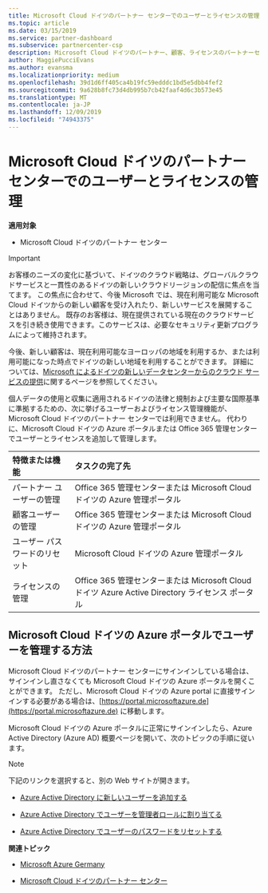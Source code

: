 ```yaml
---
title: Microsoft Cloud ドイツのパートナー センターでのユーザーとライセンスの管理 | Microsoft Cloud ドイツのパートナー センター
ms.topic: article
ms.date: 03/15/2019
ms.service: partner-dashboard
ms.subservice: partnercenter-csp
description: Microsoft Cloud ドイツのパートナー、顧客、ライセンスのパートナーセンターを管理する方法と場所、およびパスワードのリセットについて説明します。
author: MaggiePucciEvans
ms.author: evansma
ms.localizationpriority: medium
ms.openlocfilehash: 39d1d6ff405ca4b19fc59edddc1bd5e5dbb4fef2
ms.sourcegitcommit: 9a628b8fc73d4db995b7cb42faaf4d6c3b573e45
ms.translationtype: MT
ms.contentlocale: ja-JP
ms.lasthandoff: 12/09/2019
ms.locfileid: "74943375"
---
```

# <a name="user-and-license-management-in-partner-center-for-microsoft-cloud-germany"></a>Microsoft Cloud ドイツのパートナー センターでのユーザーとライセンスの管理

**適用対象**

-  Microsoft Cloud ドイツのパートナー センター

> [!IMPORTANT]
> お客様のニーズの変化に基づいて、ドイツのクラウド戦略は、グローバルクラウドサービスと一貫性のあるドイツの新しいクラウドリージョンの配信に焦点を当てます。 この焦点に合わせて、今後 Microsoft では、現在利用可能な Microsoft Cloud ドイツからの新しい顧客を受け入れたり、新しいサービスを展開することはありません。 既存のお客様は、現在提供されている現在のクラウドサービスを引き続き使用できます。このサービスは、必要なセキュリティ更新プログラムによって維持されます。
>  
> 今後、新しい顧客は、現在利用可能なヨーロッパの地域を利用するか、または利用可能になった時点でドイツの新しい地域を利用することができます。 詳細については、[Microsoft によるドイツの新しいデータセンターからのクラウド サービスの提供](https://news.microsoft.com/europe/2018/08/31/microsoft-to-deliver-cloud-services-from-new-datacentres-in-germany-in-2019-to-meet-evolving-customer-needs/)に関するページを参照してください。

個人データの使用と収集に適用されるドイツの法律と規制および主要な国際基準に準拠するための、次に挙げるユーザーおよびライセンス管理機能が、Microsoft Cloud ドイツのパートナー センターでは利用できません。 代わりに、Microsoft Cloud ドイツの Azure ポータルまたは Office 365 管理センターでユーザーとライセンスを追加して管理します。

特徴または機能 | タスクの完了先
:--- | :---
パートナー ユーザーの管理 | Office 365 管理センターまたは Microsoft Cloud ドイツの Azure 管理ポータル
顧客ユーザーの管理 | Office 365 管理センターまたは Microsoft Cloud ドイツの Azure 管理ポータル
ユーザー パスワードのリセット | Microsoft Cloud ドイツの Azure 管理ポータル
ライセンスの管理 | Office 365 管理センターまたは Microsoft Cloud ドイツ Azure Active Directory ライセンス ポータル

## <a name="how-to-manage-users-in-the-azure-portal-for-microsoft-cloud-germany"></a>Microsoft Cloud ドイツの Azure ポータルでユーザーを管理する方法 

Microsoft Cloud ドイツのパートナー センターにサインインしている場合は、サインインし直さなくても Microsoft Cloud ドイツの Azure ポータルを開くことができます。 ただし、Microsoft Cloud ドイツの Azure portal に直接サインインする必要がある場合は、[https://portal.microsoftazure.de](https://portal.microsoftazure.de) に移動します。 

Microsoft Cloud ドイツの Azure ポータルに正常にサインインしたら、Azure Active Directory (Azure AD) 概要ページを開いて、次のトピックの手順に従います。

> [!NOTE]  
> 下記のリンクを選択すると、別の Web サイトが開きます。 

-  [Azure Active Directory に新しいユーザーを追加する](https://docs.microsoft.com/azure/active-directory/active-directory-users-create-azure-portal)

-  [Azure Active Directory でユーザーを管理者ロールに割り当てる](https://docs.microsoft.com/azure/active-directory/active-directory-users-assign-role-azure-portal)

-  [Azure Active Directory でユーザーのパスワードをリセットする](https://docs.microsoft.com/azure/active-directory/active-directory-users-reset-password-azure-portal)

**関連トピック**

-  [Microsoft Azure Germany](https://azure.microsoft.com/global-infrastructure/germany/)

-  [Microsoft Cloud ドイツのパートナー センター](partner-center-for-microsoft-cloud-germany.md)


